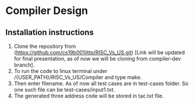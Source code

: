 # Compiler Design
## Installation instructions
1. Clone the repository from (https://github.com/cs19b001iittp/RISC_Vs_US.git) [Link will be updated for final presentation, as of now we will be cloning from compiler-dev branch].
2. To run the code to linux terminal under /{USER_PATH}/RISC_Vs_US/Compiler and type make.
3. Then enter filename. As of now all test cases are in test-cases folder. So one such file can be test-cases/input1.txt.
4. The generated three address code will be stored in tac.txt file.
